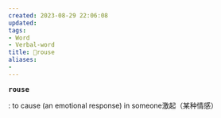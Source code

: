```yaml
---
created: 2023-08-29 22:06:08
updated: 
tags: 
- Word
- Verbal-word
title: 🚩rouse
aliases:
- 
---
```


<pre><strong>rouse</strong></pre>
: to cause (an emotional response) in someone激起（某种情感）